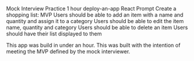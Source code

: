 Mock Interview Practice
1 hour deploy-an-app React
Prompt
Create a shopping list:
MVP
Users should be able to add an item with a name and quantity and assign it to a category
Users should be able to edit the item name, quantity and category
Users should be able to delete an item
Users should have their list displayed to them

This app was build in under an hour. This was built with the intention of meeting the MVP defined by the mock interviewer.
